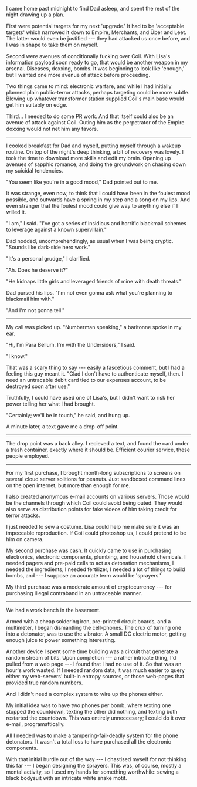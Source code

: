 I came home past midnight to find Dad asleep, and spent the rest of the night drawing up a plan.

First were potential targets for my next 'upgrade.' It had to be 'acceptable targets' which narrowed
it down to Empire, Merchants, and Über and Leet. The latter would even be justified --- they had attacked
us once before, and I was in shape to take them on myself.

Second were avenues of conditionally fucking over Coil. With Lisa's information payload soon ready to go,
that would be another weapon in my arsenal. Diseases, doxxing, bombs. It was beginning to look like 'enough,'
but I wanted one more avenue of attack before proceeding.

Two things came to mind: electronic warfare, and while I had initially planned plain public-terror attacks,
perhaps targeting could be more subtle. Blowing up whatever transformer station supplied Coil's main base would
get him suitably on edge.

Third... I needed to do some PR work. And that itself could also be an avenue of attack against Coil.
Outing him as the perpetrator of the Empire doxxing would not net him any favors.

----

I cooked breakfast for Dad and myself, putting myself through a wakeup routine. On top of
the night's deep thinking, a bit of recovery was lovely. I took the time to download more skills
and edit my brain. Opening up avenues of sapphic romance, and doing the groundwork on chasing down
my suicidal tendencies.

"You seem like you're in a good mood," Dad pointed out to me.

It was strange, even now, to think that I could have been in the foulest mood possible, and
outwards have a spring in my step and a song on my lips. And even stranger that the foulest mood
could give way to anything else if I willed it.

"I am," I said. "I've got a series of insidious and horrific blackmail schemes to leverage against
a known supervillain."

Dad nodded, uncomprehendingly, as usual when I was being cryptic. "Sounds like dark-side hero work."

"It's a personal grudge," I clarified.

"Ah. Does he deserve it?"

"He kidnaps little girls and leveraged friends of mine with death threats."

Dad pursed his lips. "I'm not even gonna ask what you're planning to blackmail him with."

"And I'm not gonna tell."

----

My call was picked up. "Numberman speaking," a baritonne spoke in my ear.

"Hi, I'm Para Bellum. I'm with the Undersiders," I said.

"I know."

That was a scary thing to say --- easily a fascetious comment, but I had a feeling this guy meant it.
"Glad I don't have to authenticate myself, then. I need an untracable debit card tied to our expenses account,
to be destroyed soon after use."

Truthfully, I could have used one of Lisa's, but I didn't want to risk her power telling her what I had brought.

"Certainly; we'll be in touch," he said, and hung up.

A minute later, a text gave me a drop-off point.

----

The drop point was a back alley. I recieved a text, and found the card under a trash container, exactly where
it should be. Efficient courier service, these people employed.

----

For my first purchase, I brought month-long subscriptions to screens on several cloud server
solitions for peanuts. Just sandboxed command lines on the open internet, but more than enough for me.

I also created anonymous e-mail accounts on various servers. Those would be the channels through which
Coil could avoid being outed. They would also serve as distribution points for fake videos of him taking
credit for terror attacks.

I just needed to sew a costume. Lisa could help me make sure it was an impeccable reproduction. If Coil
could photoshop us, I could pretend to be him on camera.

My second purchase was cash. It quickly came to use in purchasing electronics, electronic components, plumbing,
and household chemicals. I needed pagers and pre-paid cells to act as detonation
mechanisms, I needed the ingredients, I needed fertilizer, I needed
a lot of things to build bombs, and --- I suppose an accurate term would be 'sprayers.'

My third purchase was a moderate amount of cryptocurrency --- for purchasing illegal contraband in an
untraceable manner.

----

We had a work bench in the basement.

Armed with a cheap soldering iron, pre-printed circuit boards, and a multimeter, I began dismantling the
cell-phones. The crux of turning one into a detonator, was to use the vibrator. A small DC electric motor,
getting enough juice to power something interesting.

Another device I spent some time building was a circuit that generate a random stream of bits. Upon completion
--- a rather intricate thing, I'd pulled from a web page --- I found that I had no use of it.
So that was an hour's work wasted. If I needed random data, it was much easier to query either my web-servers'
built-in entropy sources, or those web-pages that provided true random numbers.

And I didn't need a complex system to wire up the phones either.

My initial idea was to have two phones per bomb, where texting one stopped the countdown, texting the other
did nothing, and texting both restarted the countdown. This was entirely unneccesary; I could do it over e-mail,
programattically.

All I needed was to make a tampering-fail-deadly system for the phone detonators.
 It wasn't a total loss to have purchased all the electronic components.

With that initial hurdle out of the way --- I chastised myself for not thinking this far --- I began designing
the sprayers. This was, of course, mostly a mental activity, so I used my hands for something worthwhile: sewing
a black bodysuit with an intricate white snake motif.
